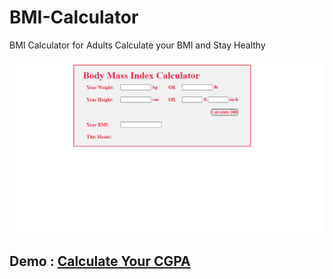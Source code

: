 # BMI-Calculator
BMI Calculator for Adults
Calculate your BMI and Stay Healthy

![BMI Calculator Calculator Preview](/bmi_calculator_preview.png)

## Demo : [Calculate Your CGPA](https://solaiman514.github.io/BMI-Calculator/BMI)
